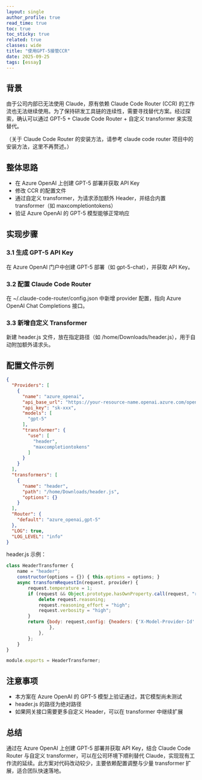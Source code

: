 ```yaml
---
layout: single
author_profile: true
read_time: true
toc: true
toc_sticky: true
related: true
classes: wide
title: "使用GPT-5接管CCR"
date: 2025-09-25
tags: [essay]
---
```


## 背景
由于公司内部已无法使用 Claude，原有依赖 Claude Code Router (CCR) 的工作流也无法继续使用。为了保持研发工具链的连续性，需要寻找替代方案。经过探索，确认可以通过 GPT-5 + Claude Code Router + 自定义 transformer 来实现替代。

（关于 Claude Code Router 的安装方法，请参考 claude code router 项目中的安装方法，这里不再赘述。）

## 整体思路
- 在 Azure OpenAI 上创建 GPT-5 部署并获取 API Key
- 修改 CCR 的配置文件
- 通过自定义 transformer，为请求添加额外 Header，并结合内置 transformer（如 maxcompletiontokens）
- 验证 Azure OpenAI 的 GPT-5 模型能够正常响应

## 实现步骤
### 3.1 生成 GPT-5 API Key
在 Azure OpenAI 门户中创建 GPT-5 部署（如 gpt-5-chat），并获取 API Key。

### 3.2 配置 Claude Code Router
在 ~/.claude-code-router/config.json 中新增 provider 配置，指向 Azure OpenAI Chat Completions 接口。

### 3.3 新增自定义 Transformer
新建 header.js 文件，放在指定路径（如 /home/Downloads/header.js），用于自动附加额外请求头。

## 配置文件示例
```json
{
  "Providers": [
    {
      "name": "azure_openai",
      "api_base_url": "https://your-resource-name.openai.azure.com/openai/deployments/gpt-5-chat/chat/completions?api-version=2025-04-01-preview",
      "api_key": "sk-xxx",
      "models": [
        "gpt-5"
      ],
      "transformer": {
        "use": [
          "header",
          "maxcompletiontokens"
        ]
      }
    }
  ],
  "transformers": [
    {
      "name": "header",
      "path": "/home/Downloads/header.js",
      "options": {}
    }
  ],
  "Router": {
    "default": "azure_openai,gpt-5"
  },
  "LOG": true,
  "LOG_LEVEL": "info"
}
```

header.js 示例：
```js
class HeaderTransformer {
    name = "header";
    constructor(options = {}) { this.options = options; }
    async transformRequestIn(request, provider) {
        request.temperature = 1;
        if (request && Object.prototype.hasOwnProperty.call(request, "reasoning")) {
            delete request.reasoning;
            request.reasoning_effort = "high";
            request.verbosity = "high";
        }
        return {body: request,config: {headers: {'X-Model-Provider-Id': 'azure_openai'
                },
            },
        };
    }
}

module.exports = HeaderTransformer;
```

## 注意事项
- 本方案在 Azure OpenAI 的 GPT-5 模型上验证通过，其它模型尚未测试
- header.js 的路径为绝对路径
- 如果网关接口需要更多自定义 Header，可以在 transformer 中继续扩展

## 总结
通过在 Azure OpenAI 上创建 GPT-5 部署并获取 API Key，结合 Claude Code Router 与自定义 transformer，可以在公司环境下顺利替代 Claude，实现现有工作流的延续。此方案对代码改动较少，主要依赖配置调整与少量 transformer 扩展，适合团队快速落地。
